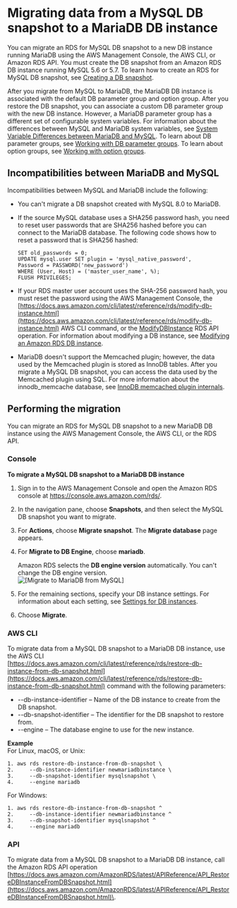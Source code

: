 # Migrating data from a MySQL DB snapshot to a MariaDB DB instance<a name="USER_Migrate_MariaDB"></a>

You can migrate an RDS for MySQL DB snapshot to a new DB instance running MariaDB using the AWS Management Console, the AWS CLI, or Amazon RDS API\. You must create the DB snapshot from an Amazon RDS DB instance running MySQL 5\.6 or 5\.7\. To learn how to create an RDS for MySQL DB snapshot, see [Creating a DB snapshot](USER_CreateSnapshot.md)\.

After you migrate from MySQL to MariaDB, the MariaDB DB instance is associated with the default DB parameter group and option group\. After you restore the DB snapshot, you can associate a custom DB parameter group with the new DB instance\. However, a MariaDB parameter group has a different set of configurable system variables\. For information about the differences between MySQL and MariaDB system variables, see [ System Variable Differences between MariaDB and MySQL](https://mariadb.com/kb/en/system-variable-differences-between-mariadb-and-mysql/)\. To learn about DB parameter groups, see [Working with DB parameter groups](USER_WorkingWithParamGroups.md)\. To learn about option groups, see [Working with option groups](USER_WorkingWithOptionGroups.md)\. 

## Incompatibilities between MariaDB and MySQL<a name="USER_Migrate_MariaDB.Incompatibilities"></a>

Incompatibilities between MySQL and MariaDB include the following:
+ You can't migrate a DB snapshot created with MySQL 8\.0 to MariaDB\.
+ If the source MySQL database uses a SHA256 password hash, you need to reset user passwords that are SHA256 hashed before you can connect to the MariaDB database\. The following code shows how to reset a password that is SHA256 hashed:

  ```
  SET old_passwords = 0;
  UPDATE mysql.user SET plugin = 'mysql_native_password',
  Password = PASSWORD('new_password')
  WHERE (User, Host) = ('master_user_name', %);
  FLUSH PRIVILEGES;
  ```
+ If your RDS master user account uses the SHA\-256 password hash, you must reset the password using the AWS Management Console, the [https://docs.aws.amazon.com/cli/latest/reference/rds/modify-db-instance.html](https://docs.aws.amazon.com/cli/latest/reference/rds/modify-db-instance.html) AWS CLI command, or the [ModifyDBInstance](https://docs.aws.amazon.com/AmazonRDS/latest/APIReference/API_ModifyDBInstance.html) RDS API operation\. For information about modifying a DB instance, see [Modifying an Amazon RDS DB instance](Overview.DBInstance.Modifying.md)\. 
+ MariaDB doesn't support the Memcached plugin; however, the data used by the Memcached plugin is stored as InnoDB tables\. After you migrate a MySQL DB snapshot, you can access the data used by the Memcached plugin using SQL\. For more information about the innodb\_memcache database, see [InnoDB memcached plugin internals](https://dev.mysql.com/doc/refman/5.6/en/innodb-memcached-internals.html)\.

## Performing the migration<a name="USER_Migrate_MariaDB.Migrating"></a>

You can migrate an RDS for MySQL DB snapshot to a new MariaDB DB instance using the AWS Management Console, the AWS CLI, or the RDS API\.

### Console<a name="USER_Migrate_MariaDB.CON"></a>

**To migrate a MySQL DB snapshot to a MariaDB DB instance**

1. Sign in to the AWS Management Console and open the Amazon RDS console at [https://console\.aws\.amazon\.com/rds/](https://console.aws.amazon.com/rds/)\.

1. In the navigation pane, choose **Snapshots**, and then select the MySQL DB snapshot you want to migrate\. 

1. For **Actions**, choose **Migrate snapshot**\. The **Migrate database** page appears\.

1. For **Migrate to DB Engine**, choose **mariadb**\.

   Amazon RDS selects the **DB engine version** automatically\. You can't change the DB engine version\.  
![\[Migrate to MariaDB from MySQL\]](http://docs.aws.amazon.com/AmazonRDS/latest/UserGuide/images/MigrateMariaDB.png)

1. For the remaining sections, specify your DB instance settings\. For information about each setting, see [Settings for DB instances](USER_CreateDBInstance.md#USER_CreateDBInstance.Settings)\. 

1. Choose **Migrate**\.

### AWS CLI<a name="USER_Migrate_MariaDB.CLI"></a>

To migrate data from a MySQL DB snapshot to a MariaDB DB instance, use the AWS CLI [https://docs.aws.amazon.com/cli/latest/reference/rds/restore-db-instance-from-db-snapshot.html](https://docs.aws.amazon.com/cli/latest/reference/rds/restore-db-instance-from-db-snapshot.html) command with the following parameters:
+ \-\-db\-instance\-identifier – Name of the DB instance to create from the DB snapshot\.
+ \-\-db\-snapshot\-identifier – The identifier for the DB snapshot to restore from\.
+ \-\-engine – The database engine to use for the new instance\.

**Example**  
For Linux, macOS, or Unix:  

```
1. aws rds restore-db-instance-from-db-snapshot \
2.     --db-instance-identifier newmariadbinstance \
3.     --db-snapshot-identifier mysqlsnapshot \
4.     --engine mariadb
```
For Windows:  

```
1. aws rds restore-db-instance-from-db-snapshot ^
2.     --db-instance-identifier newmariadbinstance ^
3.     --db-snapshot-identifier mysqlsnapshot ^
4.     --engine mariadb
```

### API<a name="USER_Migrate_MariaDB.API"></a>

To migrate data from a MySQL DB snapshot to a MariaDB DB instance, call the Amazon RDS API operation [https://docs.aws.amazon.com/AmazonRDS/latest/APIReference/API_RestoreDBInstanceFromDBSnapshot.html](https://docs.aws.amazon.com/AmazonRDS/latest/APIReference/API_RestoreDBInstanceFromDBSnapshot.html)\.